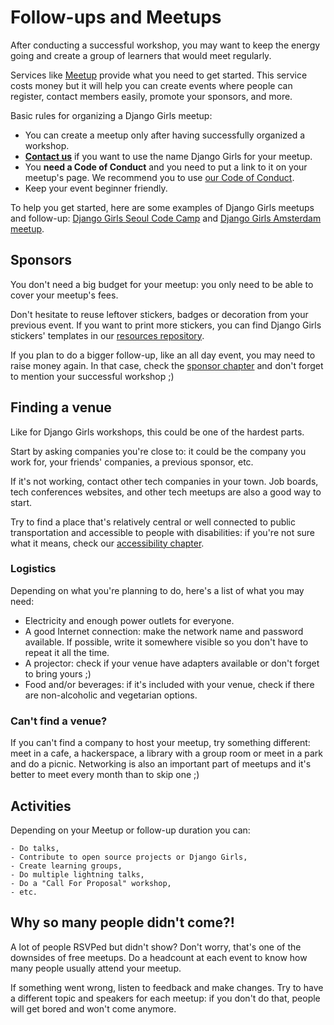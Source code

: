 # Follow-ups and Meetups

After conducting a successful workshop, you may want to keep the energy going and create a group of learners that would meet regularly.

Services like [Meetup](https://www.meetup.com) provide what you need to get started. This service costs money but it will help you can create events where people can register, contact members easily, promote your sponsors, and more.

Basic rules for organizing a Django Girls meetup:

- You can create a meetup only after having successfully organized a workshop.
- **[Contact us](mailto:hello@djangogirls.org)** if you want to use the name Django Girls for your meetup.
- You **need a Code of Conduct** and you need to put a link to it on your meetup's page. We recommend you to use [our Code of Conduct](https://djangogirls.org/pages/coc/).
- Keep your event beginner friendly.

To help you get started, here are some examples of Django Girls meetups and follow-up: [Django Girls Seoul Code Camp](https://github.com/DjangoGirlsSeoul/curriculum) and [Django Girls Amsterdam meetup](https://www.meetup.com/Amsterdam-Django-Girls-Follow-Up-Meetup/).

## Sponsors

You don't need a big budget for your meetup: you only need to be able to cover your meetup's fees.

Don't hesitate to reuse leftover stickers, badges or decoration from your previous event. If you want to print more stickers, you can find Django Girls stickers' templates in our [resources repository](https://github.com/DjangoGirls/resources/).

If you plan to do a bigger follow-up, like an all day event, you may need to raise money again. In that case, check the [sponsor chapter](../sponsors/README.md) and don't forget to mention your successful workshop ;)

## Finding a venue

Like for Django Girls workshops, this could be one of the hardest parts.

Start by asking companies you're close to: it could be the company you work for, your friends' companies, a previous sponsor, etc.

If it's not working, contact other tech companies in your town. Job boards, tech conferences websites, and other tech meetups are also a good way to start.

Try to find a place that's relatively central or well connected to public transportation and accessible to people with disabilities: if you're not sure what it means, check our [accessibility chapter](../accessibility/README.md).

### Logistics

Depending on what you're planning to do, here's a list of what you may need:

- Electricity and enough power outlets for everyone.
- A good Internet connection: make the network name and password available. If possible, write it somewhere visible so you don't have to repeat it all the time.
- A projector: check if your venue have adapters available or don't forget to bring yours ;)
- Food and/or beverages: if it's included with your venue, check if there are non-alcoholic and vegetarian options.

### Can't find a venue?

If you can't find a company to host your meetup, try something different: meet in a cafe, a hackerspace, a library with a group room or meet in a park and do a picnic. Networking is also an important part of meetups and it's better to meet every month than to skip one ;)

## Activities

Depending on your Meetup or follow-up duration you can:

    - Do talks,
    - Contribute to open source projects or Django Girls,
    - Create learning groups,
    - Do multiple lightning talks,
    - Do a "Call For Proposal" workshop,
    - etc.

## Why so many people didn't come?!

A lot of people RSVPed but didn't show? Don't worry, that's one of the downsides of free meetups. Do a headcount at each event to know how many people usually attend your meetup.

If something went wrong, listen to feedback and make changes. Try to have a different topic and speakers for each meetup: if you don't do that, people will get bored and won't come anymore.
